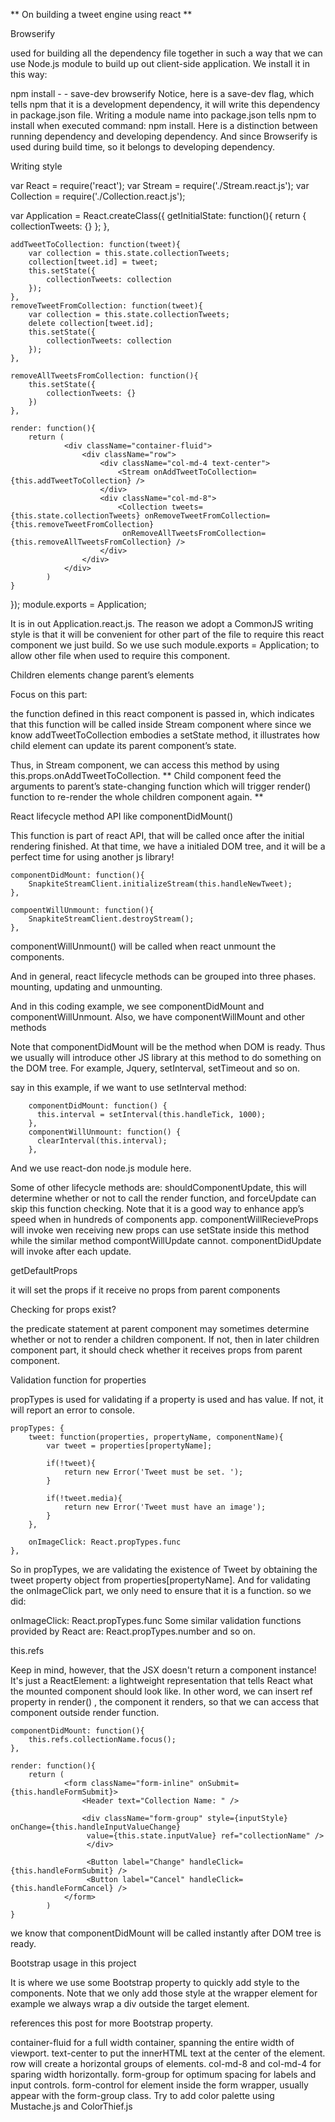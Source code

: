 ** On building a tweet engine using react **

Browserify

used for building all the dependency file together in such a way that we can use Node.js module to build up out client-side application. We install it in this way:

npm install - - save-dev browserify 
Notice, here is a save-dev flag, which tells npm that it is a development dependency, it will write this dependency in package.json file. Writing a module name into package.json tells npm to install when executed command: npm install. Here is a distinction between running dependency and developing dependency. And since Browserify is used during build time, so it belongs to developing dependency.

Writing style

var React = require('react');
var Stream = require('./Stream.react.js');
var Collection = require('./Collection.react.js');

var Application = React.createClass({
    getInitialState: function(){
        return {
            collectionTweets: {}
        };
    },

    addTweetToCollection: function(tweet){
        var collection = this.state.collectionTweets;
        collection[tweet.id] = tweet;
        this.setState({
            collectionTweets: collection
        });
    },
    removeTweetFromCollection: function(tweet){
        var collection = this.state.collectionTweets;
        delete collection[tweet.id];
        this.setState({
            collectionTweets: collection
        });
    },

    removeAllTweetsFromCollection: function(){
        this.setState({
            collectionTweets: {}
        })
    },

    render: function(){
        return (
                <div className="container-fluid">
                    <div className="row">
                        <div className="col-md-4 text-center">
                            <Stream onAddTweetToCollection={this.addTweetToCollection} />
                        </div>
                        <div className="col-md-8">
                            <Collection tweets={this.state.collectionTweets} onRemoveTweetFromCollection={this.removeTweetFromCollection}
                             onRemoveAllTweetsFromCollection={this.removeAllTweetsFromCollection} />
                        </div>
                    </div>
                </div>
            )
    }
});
module.exports = Application;

It is in out Application.react.js. The reason we adopt a CommonJS writing style is that it will be convenient for other part of the file to require this react component we just build. So we use such module.exports = Application; to allow other file when used to require this component.

Children elements change parent’s elements

Focus on this part:

<Stream onAddTweetToCollection={this.addTweetToCollection} />
the function defined in this react component is passed in, which indicates that this function will be called inside Stream component where since we know addTweetToCollection embodies a setState method, it illustrates how child element can update its parent component’s state.

Thus, in Stream component, we can access this method by using this.props.onAddTweetToCollection. ** Child component feed the arguments to parent’s state-changing function which will trigger render() function to re-render the whole children component again. **

React lifecycle method API like componentDidMount()

This function is part of react API, that will be called once after the initial rendering finished. At that time, we have a initialed DOM tree, and it will be a perfect time for using another js library!

    componentDidMount: function(){
        SnapkiteStreamClient.initializeStream(this.handleNewTweet);
    },

    compoentWillUnmount: function(){
        SnapkiteStreamClient.destroyStream();
    },
componentWillUnmount() will be called when react unmount the components.

And in general, react lifecycle methods can be grouped into three phases.
mounting, updating and unmounting.

And in this coding example, we see componentDidMount and componentWillUnmount. Also, we have componentWillMount and other methods

Note that componentDidMount will be the method when DOM is ready. Thus we usually will introduce other JS library at this method to do something on the DOM tree. For example, Jquery, setInterval, setTimeout and so on.

say in this example, if we want to use setInterval method:

        componentDidMount: function() {
          this.interval = setInterval(this.handleTick, 1000);
        },
        componentWillUnmount: function() {
          clearInterval(this.interval);
        },
And we use react-don node.js module here.

Some of other lifecycle methods are: shouldComponentUpdate, this will determine whether or not to call the render function, and forceUpdate can skip this function checking. Note that it is a good way to enhance app’s speed when in hundreds of components app. componentWillRecieveProps will invoke wen receiving new props can use setState inside this method while the similar method compontWillUpdate cannot. componentDidUpdate will invoke after each update.

getDefaultProps

it will set the props if it receive no props from parent components

Checking for props exist?

the predicate statement at parent component may sometimes determine whether or not to render a children component. If not, then in later children component part, it should check whether it receives props from parent component.

Validation function for properties

propTypes is used for validating if a property is used and has value. If not, it will report an error to console.

    propTypes: {
        tweet: function(properties, propertyName, componentName){
            var tweet = properties[propertyName];

            if(!tweet){
                return new Error('Tweet must be set. ');
            }

            if(!tweet.media){
                return new Error('Tweet must have an image');
            }
        },

        onImageClick: React.propTypes.func
    },
So in propTypes, we are validating the existence of Tweet by obtaining the tweet property object from properties[propertyName]. And for validating the onImageClick part, we only need to ensure that it is a function. so we did:

onImageClick: React.propTypes.func
Some similar validation functions provided by React are: React.propTypes.number and so on.

this.refs

Keep in mind, however, that the JSX doesn't return a component instance! It's just a ReactElement: a lightweight representation that tells React what the mounted component should look like. In other word, we can insert ref property in render() , the component it renders, so that we can access that component outside render function.

    componentDidMount: function(){
        this.refs.collectionName.focus();
    },

    render: function(){
        return (
                <form className="form-inline" onSubmit={this.handleFormSubmit}>
                    <Header text="Collection Name: " />

                    <div className="form-group" style={inputStyle} onChange={this.handleInputValueChange}
                     value={this.state.inputValue} ref="collectionName" />
                     </div>

                     <Button label="Change" handleClick={this.handleFormSubmit} />
                     <Button label="Cancel" handleClick={this.handleFormCancel} />
                </form>
            )
    }
we know that componentDidMount will be called instantly after DOM tree is ready.

Bootstrap usage in this project

<div className="container-fluid">
                    <div className="row">
                        <div className="col-md-4 text-center">
                            <Stream onAddTweetToCollection={this.addTweetToCollection} />
                        </div>
                        <div className="col-md-8">
                            <Collection tweets={this.state.collectionTweets} onRemoveTweetFromCollection={this.removeTweetFromCollection}
                             onRemoveAllTweetsFromCollection={this.removeAllTweetsFromCollection} />
                        </div>
                    </div>
                </div>
It is where we use some Bootstrap property to quickly add style to the components. Note that we only add those style at the wrapper element for example we always wrap a div outside the target element.

references this post for more Bootstrap property.

container-fluid for a full width container, spanning the entire width of viewport.
text-center to put the innerHTML text at the center of the element.
row will create a horizontal groups of elements.
col-md-8 and col-md-4 for sparing width horizontally.
form-group for optimum spacing for labels and input controls.
form-control for element inside the form wrapper, usually appear with the form-group class.
Try to add color palette using Mustache.js and ColorThief.js